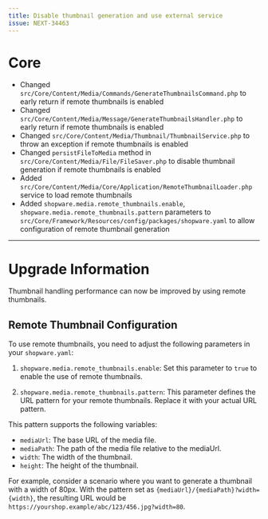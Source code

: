 ```yaml
---
title: Disable thumbnail generation and use external service
issue: NEXT-34463
---
```

# Core
* Changed `src/Core/Content/Media/Commands/GenerateThumbnailsCommand.php` to early return if remote thumbnails is enabled
* Changed `src/Core/Content/Media/Message/GenerateThumbnailsHandler.php` to early return if remote thumbnails is enabled
* Changed `src/Core/Content/Media/Thumbnail/ThumbnailService.php` to throw an exception if remote thumbnails is enabled
* Changed `persistFileToMedia` method in `src/Core/Content/Media/File/FileSaver.php` to disable thumbnail generation if remote thumbnails is enabled
* Added `src/Core/Content/Media/Core/Application/RemoteThumbnailLoader.php` service to load remote thumbnails
* Added `shopware.media.remote_thumbnails.enable`, `shopware.media.remote_thumbnails.pattern` parameters to `src/Core/Framework/Resources/config/packages/shopware.yaml` to allow configuration of remote thumbnail generation
___
# Upgrade Information

Thumbnail handling performance can now be improved by using remote thumbnails.

## Remote Thumbnail Configuration

To use remote thumbnails, you need to adjust the following parameters in your `shopware.yaml`:

1. `shopware.media.remote_thumbnails.enable`: Set this parameter to `true` to enable the use of remote thumbnails.

2. `shopware.media.remote_thumbnails.pattern`: This parameter defines the URL pattern for your remote thumbnails. Replace it with your actual URL pattern.
   
This pattern supports the following variables:
   *  `mediaUrl`: The base URL of the media file.
   *  `mediaPath`: The path of the media file relative to the mediaUrl.
   *  `width`: The width of the thumbnail.
   *  `height`: The height of the thumbnail.

For example, consider a scenario where you want to generate a thumbnail with a width of 80px.
With the pattern set as `{mediaUrl}/{mediaPath}?width={width}`, the resulting URL would be `https://yourshop.example/abc/123/456.jpg?width=80`.
